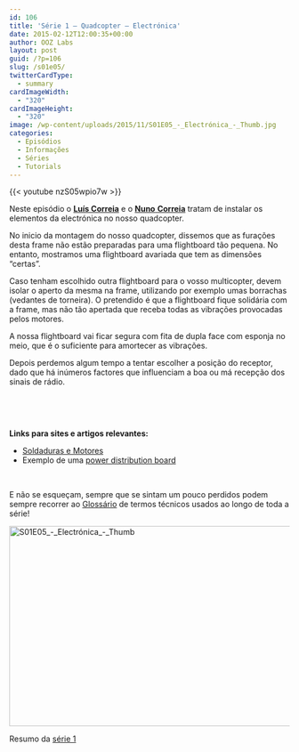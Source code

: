 ```yaml
---
id: 106
title: 'Série 1 — Quadcopter — Electrónica'
date: 2015-02-12T12:00:35+00:00
author: OOZ Labs
layout: post
guid: /?p=106
slug: /s01e05/
twitterCardType:
  - summary
cardImageWidth:
  - "320"
cardImageHeight:
  - "320"
image: /wp-content/uploads/2015/11/S01E05_-_Electrónica_-_Thumb.jpg
categories:
  - Episódios
  - Informações
  - Séries
  - Tutorials
---
```


{{< youtube nzS05wpio7w >}}

Neste episódio o [**Luís Correia**](/equipa/luis-correia/ "Luís Correia") e o [**Nuno** **Correia**](/equipa/nuno-correia/ "Nuno Correia") tratam de instalar os elementos da electrónica no nosso quadcopter.

<p style="text-align: center;">
</p>

No inicio da montagem do nosso quadcopter, dissemos que as furações desta frame não estão preparadas para uma flightboard tão pequena. No entanto, mostramos uma flightboard avariada que tem as dimensões &#8220;certas&#8221;.

Caso tenham escolhido outra flightboard para o vosso multicopter, devem isolar o aperto da mesma na frame, utilizando por exemplo umas borrachas (vedantes de torneira). O pretendido é que a flightboard fique solidária com a frame, mas não tão apertada que receba todas as vibrações provocadas pelos motores.

A nossa flightboard vai ficar segura com fita de dupla face com esponja no meio, que é o suficiente para amortecer as vibrações.

Depois perdemos algum tempo a tentar escolher a posição do receptor, dado que há inúmeros factores que influenciam a boa ou má recepção dos sinais de rádio.

&nbsp;

&nbsp;

**Links para sites e artigos relevantes:**

  * <a title="Série 1 – Quadcopter – Soldaduras e Motores" href="/s01e03/" target="_blank">Soldaduras e Motores</a>
  * Exemplo de uma <a title="Hobby King Quadcopter Power Distribution Board" href="http://www.hobbyking.com/hobbyking/store/uh_viewitem.asp?idproduct=34528&aff=1325431" target="_blank">power distribution board</a>

&nbsp;

E não se esqueçam, sempre que se sintam um pouco perdidos podem sempre recorrer ao [Glossário](/s01-glossary/ "Glossário") de termos técnicos usados ao longo de toda a série!

[<img class="aligncenter size-large wp-image-247" src="/wp-content/uploads/2015/11/S01E05_-_Electrónica_-_Thumb-1024x576.jpg" alt="S01E05_-_Electrónica_-_Thumb" width="640" height="360" srcset="/wp-content/uploads/2015/11/S01E05_-_Electrónica_-_Thumb-1024x576.jpg 1024w, /wp-content/uploads/2015/11/S01E05_-_Electrónica_-_Thumb-300x169.jpg 300w, /wp-content/uploads/2015/11/S01E05_-_Electrónica_-_Thumb-267x150.jpg 267w, /wp-content/uploads/2015/11/S01E05_-_Electrónica_-_Thumb.jpg 1280w" sizes="(max-width: 640px) 100vw, 640px" />](/wp-content/uploads/2015/11/S01E05_-_Electrónica_-_Thumb.jpg)

Resumo da [série 1](/series/serie-1/ "Resumo da série 1")